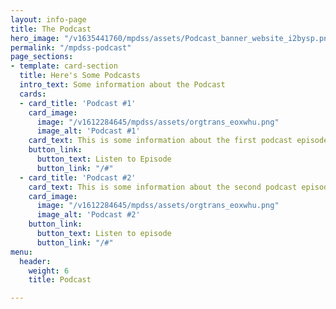 ```yaml
---
layout: info-page
title: The Podcast
hero_image: "/v1635441760/mpdss/assets/Podcast_banner_website_i2bysp.png"
permalink: "/mpdss-podcast"
page_sections:
- template: card-section
  title: Here's Some Podcasts
  intro_text: Some information about the Podcast
  cards:
  - card_title: 'Podcast #1'
    card_image:
      image: "/v1612284645/mpdss/assets/orgtrans_eoxwhu.png"
      image_alt: 'Podcast #1'
    card_text: This is some information about the first podcast episode
    button_link:
      button_text: Listen to Episode
      button_link: "/#"
  - card_title: 'Podcast #2'
    card_text: This is some information about the second podcast episode
    card_image:
      image: "/v1612284645/mpdss/assets/orgtrans_eoxwhu.png"
      image_alt: 'Podcast #2'
    button_link:
      button_text: Listen to episode
      button_link: "/#"
menu:
  header:
    weight: 6
    title: Podcast

---
```

